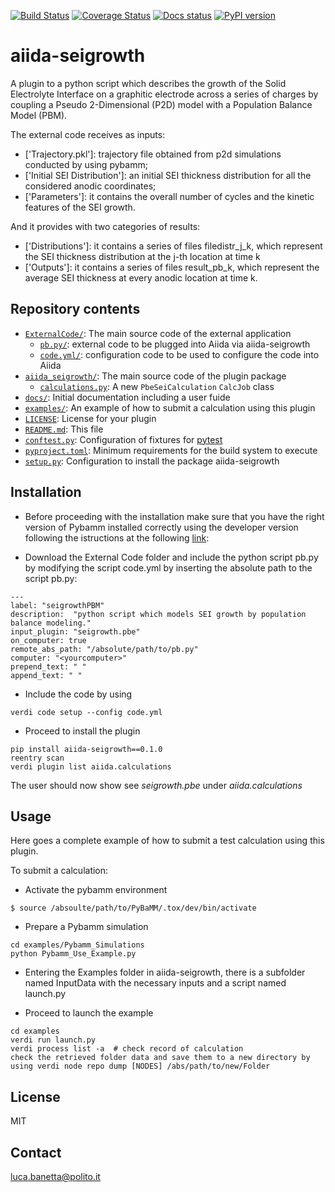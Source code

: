 [![Build Status][ci-badge]][ci-link]
[![Coverage Status][cov-badge]][cov-link]
[![Docs status][docs-badge]][docs-link]
[![PyPI version][pypi-badge]][pypi-link]

# aiida-seigrowth

 A plugin to a python script which describes the growth of the Solid Electrolyte Interface on a graphitic electrode across a series of charges by coupling a Pseudo 2-Dimensional (P2D) model with a Population Balance Model (PBM).
 
The external code receives as inputs:
* ['Trajectory.pkl']: trajectory file obtained from p2d simulations conducted by using pybamm;
* ['Initial SEI Distribution']: an initial SEI thickness distribution for all the considered anodic coordinates;
* ['Parameters']: it contains the overall number of cycles and the kinetic features of the SEI growth.
 
 And it provides with two categories of results:
* ['Distributions']: it contains a series of files filedistr_j_k, which represent the SEI thickness distribution at the j-th location at time k
* ['Outputs']: it contains a series of files result_pb_k, which represent the average SEI thickness at every anodic location at time k.

## Repository contents
* [`ExternalCode/`](ExternalCode/): The main source code of the external application
  * [`pb.py/`](ExternalCode/pb.py): external code to be plugged into Aiida via aiida-seigrowth
  * [`code.yml/`](ExternalCode/code.yml): configuration code to be used to configure the code into Aiida  
* [`aiida_seigrowth/`](aiida_seigrowth/): The main source code of the plugin package
  * [`calculations.py`](aiida_seigrowth/calculations.py): A new `PbeSeiCalculation` `CalcJob` class
* [`docs/`](docs/): Initial documentation including a user fuide
* [`examples/`](examples/): An example of how to submit a calculation using this plugin
* [`LICENSE`](LICENSE): License for your plugin
* [`README.md`](README.md): This file
* [`conftest.py`](conftest.py): Configuration of fixtures for [pytest](https://docs.pytest.org/en/latest/)
* [`pyproject.toml`](pyproject.toml): Minimum requirements for the build system to execute
* [`setup.py`](setup.py): Configuration to install the package aiida-seigrowth

## Installation
 * Before proceeding with the installation make sure that you have the right version of Pybamm installed correctly using the developer version following the istructions at the following [link](https://pybamm.readthedocs.io/en/latest/install/install-from-source.html):

 * Download the External Code folder and include the python script pb.py by modifying the script code.yml by inserting the absolute path to the script pb.py:
```
---
label: "seigrowthPBM"
description:  "python script which models SEI growth by population balance modeling."
input_plugin: "seigrowth.pbe"
on_computer: true
remote_abs_path: "/absolute/path/to/pb.py"
computer: "<yourcomputer>"
prepend_text: " "
append_text: " "

```

 * Include the code by using
```
verdi code setup --config code.yml
```

 * Proceed to install the plugin 
```
pip install aiida-seigrowth==0.1.0
reentry scan
verdi plugin list aiida.calculations  
```
The user should now show see *seigrowth.pbe* under *aiida.calculations*
## Usage

Here goes a complete example of how to submit a test calculation using this plugin.

To submit a calculation:

* Activate the pybamm environment 
```
$ source /absoulte/path/to/PyBaMM/.tox/dev/bin/activate
```
* Prepare a Pybamm simulation
```shell
cd examples/Pybamm_Simulations
python Pybamm_Use_Example.py
```

* Entering the Examples folder in aiida-seigrowth, there is a subfolder named InputData with the necessary inputs and a script named launch.py

* Proceed to launch the example
```shell
cd examples
verdi run launch.py
verdi process list -a  # check record of calculation
check the retrieved folder data and save them to a new directory by using verdi node repo dump [NODES] /abs/path/to/new/Folder
```

## License

MIT
## Contact

luca.banetta@polito.it

[ci-badge]: https://github.com/lucabanetta/aiida-seigrowth/workflows/ci/badge.svg?branch=master
[ci-link]: https://github.com/lucabanetta/aiida-seigrowth/actions
[cov-badge]: https://coveralls.io/repos/github/lucabanetta/aiida-seigrowth/badge.svg?branch=master
[cov-link]: https://coveralls.io/github/lucabanetta/aiida-seigrowth?branch=master
[docs-badge]: https://readthedocs.org/projects/aiida-seigrowth/badge
[docs-link]: http://aiida-seigrowth.readthedocs.io/
[pypi-badge]: https://badge.fury.io/py/aiida-seigrowth.svg
[pypi-link]: https://badge.fury.io/py/aiida-seigrowth
